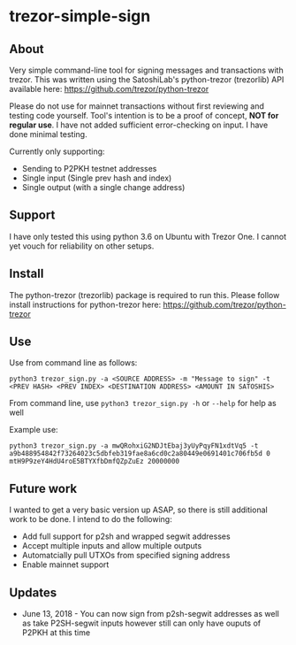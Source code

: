 # trezor-simple-sign

## About
Very simple command-line tool for signing messages and transactions with trezor. 
This was written using the SatoshiLab's python-trezor (trezorlib) API available here: https://github.com/trezor/python-trezor

Please do not use for mainnet transactions without first reviewing and testing code yourself. Tool's intention is to be
a proof of concept, **NOT for regular use**. I have not added sufficient error-checking on input. I have done minimal testing.

Currently only supporting:

- Sending to P2PKH testnet addresses
- Single input (Single prev hash and index)
- Single output (with a single change address)

## Support
I have only tested this using python 3.6 on Ubuntu with Trezor One. I cannot yet vouch for reliability on other setups.

## Install
The python-trezor (trezorlib) package is required to run this. Please follow install instructions for python-trezor here: https://github.com/trezor/python-trezor

## Use
Use from command line as follows:
```
python3 trezor_sign.py -a <SOURCE ADDRESS> -m "Message to sign" -t <PREV HASH> <PREV INDEX> <DESTINATION ADDRESS> <AMOUNT IN SATOSHIS>
```
From command line, use `python3 trezor_sign.py -h` or `--help` for help as well

Example use:
```
python3 trezor_sign.py -a mwQRohxiG2NDJtEbaj3yUyPqyFN1xdtVq5 -t a9b488954842f73264023c5dbfeb319fae8a6cd0c2a80449e0691401c706fb5d 0 mtH9P9zeY4HdU4roE5BTYXfbDmfQZpZuEz 20000000
```

## Future work
I wanted to get a very basic version up ASAP, so there is still additional work to be done. I intend to do the following:

- Add full support for p2sh and wrapped segwit addresses
- Accept multiple inputs and allow multiple outputs
- Automatcially pull UTXOs from specified signing address
- Enable mainnet support

## Updates
- June 13, 2018 - You can now sign from p2sh-segwit addresses as well as take P2SH-segwit inputs however still can only have ouputs of P2PKH at this time
